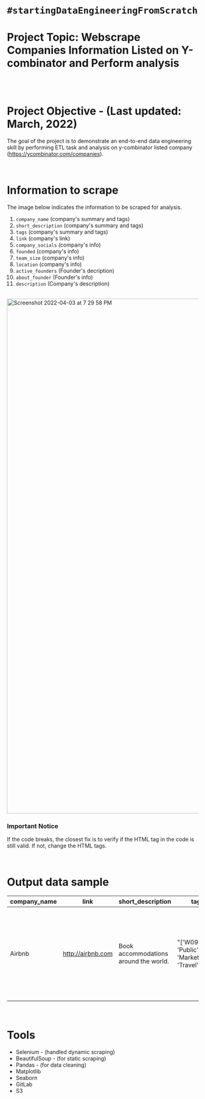 # `#startingDataEngineeringFromScratch`

# Project Topic: Webscrape Companies Information Listed on Y-combinator and Perform analysis
<br>
</br>

# Project Objective - (Last updated: March, 2022)
The goal of the project is to demonstrate an end-to-end data engineering skill by performing ETL task and analysis on y-combinator listed company (https://ycombinator.com/companies).

</br>

# Information to scrape
The image below indicates the information to be scraped for analysis.
1. `company_name` (company's summary and tags)
1. `short_description` (company's summary and tags)
1. `tags` (company's summary and tags)
1. `link` (company's link)
1. `company_socials` (company's info)
1. `founded` (company's info)
1. `team_size` (company's info)
1. `location` (company's info)
1. `active_founders` (Founder's decription)
1. `about_founder` (Founder's info)
1. `description` (Company's description)

</br>


<img width="1353" alt="Screenshot 2022-04-03 at 7 29 58 PM" src="https://user-images.githubusercontent.com/55639062/162624402-ed21f6f2-ab55-46e4-aa4a-58b91b093ed6.png">

</br>


### Important Notice
If the code breaks, the closest fix is to verify if the HTML tag in the code is still valid. If not, change the HTML tags.

</br>

# Output data sample

| company_name  | link  | short_description | tags | company_socials | founded | team_size | location | active_founders | about_founders | description 
| ------------- | ----- | ----------------- | ---- | --------------- | ------- |---------- | -------- |---------------- | -------------- | ---------- |
| Airbnb | http://airbnb.com | Book accommodations around the world. | "['W09', 'Public', 'Marketplace', 'Travel']" | "['https://www.linkedin.com/company/airbnb/', 'https://twitter.com/Airbnb', 'https://www.facebook.com/airbnb/', 'https://www.crunchbase.com/organization/airbnb']" | 2008 | 5000 | San Francisco | "['Nathan Blecharczyk', 'Brian Chesky', 'Joe Gebbia']" | "[{'name': 'Joe Gebbia, CPO', 'role': 'CPO', 'social_media_links': ['https://twitter.com/jgebbia']}, {'name': 'Joe Gebbia, CPO', 'role': 'CPO', 'social_media_links': ['https://twitter.com/jgebbia']}, {'name': 'Joe Gebbia, CPO', 'role': 'CPO', 'social_media_links': ['https://twitter.com/jgebbia']}]" | "Founded in August of 2008 and based in San Francisco, California, Airbnb is a .."  \n

</br>

# Tools
- Selenium - (handled dynamic scraping)
- BeautifulSoup - (for static scraping)
- Pandas - (for data cleaning)
- Matplotlib
- Seaborn
- GitLab
- S3